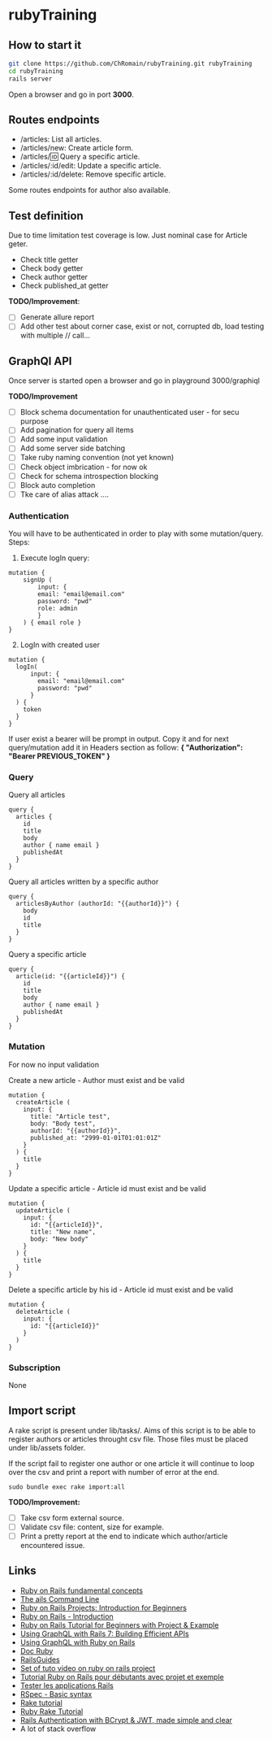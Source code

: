 # rubyTraining

## How to start it
```sh
git clone https://github.com/ChRomain/rubyTraining.git rubyTraining
cd rubyTraining
rails server
```
Open a browser and go in port **3000**.

## Routes endpoints
* /articles: List all articles.
* /articles/new: Create article form.
* /articles/:id: Query a specific article.
* /articles/:id/edit: Update a specific article.
* /articles/:id/delete: Remove specific article.

Some routes endpoints for author also available.

## Test definition
Due to time limitation test coverage is low. Just nominal case for Article geter.
* Check title getter
* Check body getter
* Check author getter
* Check published_at getter

**TODO/Improvement**:
- [ ] Generate allure report
- [ ] Add other test about corner case, exist or not, corrupted db, load testing with multiple // call...

## GraphQl API
Once server is started open a browser and go in playground 3000/graphiql

**TODO/Improvement**
- [ ] Block schema documentation for unauthenticated user - for secu purpose
- [ ] Add pagination for query all items
- [ ] Add some input validation
- [ ] Add some server side batching
- [ ] Take ruby naming convention (not yet known)
- [ ] Check object imbrication - for now ok
- [ ] Check for schema introspection blocking
- [ ] Block auto completion
- [ ] Tke care of alias attack
....

### Authentication
You will have to be authenticated in order to play with some mutation/query.
Steps:
1. Execute logIn query:
```
mutation {
    signUp (
        input: {
        email: "email@email.com"
        password: "pwd"
        role: admin
        }
    ) { email role }
}
```
2. LogIn with created user
```
mutation {
  logIn(
      input: {
        email: "email@email.com"
        password: "pwd"
      }
  ) {
    token
  }
}
```
If user exist a bearer will be prompt in output.
Copy it and for next query/mutation add it in Headers section as follow:
**{ "Authorization": "Bearer PREVIOUS_TOKEN" }**

### Query
Query all articles
```
query {
  articles {
    id
    title
    body
    author { name email }
    publishedAt
  }
}
```

Query all articles written by a specific author
```
query {
  articlesByAuthor (authorId: "{{authorId}}") {
    body
    id
    title
  }
}
```

Query a specific article
```
query {
  article(id: "{{articleId}}") {
    id
    title
    body
    author { name email }
    publishedAt
  }
}
```

### Mutation
For now no input validation

Create a new article - Author must exist and be valid
```
mutation {
  createArticle (
    input: {
      title: "Article test",
      body: "Body test",
      authorId: "{{authorId}}",
      published_at: "2999-01-01T01:01:01Z"
    }
  ) {
    title
  }
}
```

Update a specific article - Article id must exist and be valid
```
mutation {
  updateArticle (
    input: {
      id: "{{articleId}}",
      title: "New name",
      body: "New body"
    }
  ) {
    title
  }
}
```

Delete a specific article by his id - Article id must exist and be valid
```
mutation {
  deleteArticle (
    input: {
      id: "{{articleId}}"
    }
  )
}
```


### Subscription
None

## Import script
A rake script is present under lib/tasks/.
Aims of this script is to be able to register authors or articles throught csv file.
Those files must be placed under lib/assets folder.

If the script fail to register one author or one article it will continue to loop over the csv and print a report 
with number of error at the end.

``` shell
sudo bundle exec rake import:all
```

**TODO/Improvement:**
- [ ] Take csv form external source.
- [ ] Validate csv file: content, size for example.
- [ ] Print a pretty report at the end to indicate which author/article encountered issue.

## Links
* [Ruby on Rails fundamental concepts](https://medium.com/@bhuvaneshganesan/ruby-on-rails-fundamental-concepts-a3f6b92b0127#:~:text=Ruby%20on%20Rails%20is%20a,development%20more%20straightforward%20and%20efficient)
* [The ails Command Line](https://guides.rubyonrails.org/v4.2/command_line.html)
* [Ruby on Rails Projects: Introduction for Beginners](https://www.microverse.org/blog/ruby-on-rails-projects-introduction-for-beginners#toc-string-manipulation-projects)
* [Ruby on Rails - Introduction](https://www.tutorialspoint.com/ruby-on-rails/rails-introduction.htm)
* [Ruby on Rails Tutorial for Beginners with Project & Example](https://www.guru99.com/ruby-on-rails-tutorial.html)
* [Using GraphQL with Rails 7: Building Efficient APIs](https://medium.com/simform-engineering/using-graphql-with-rails-7-building-efficient-apis-76006c14b8de)
* [Using GraphQL with Ruby on Rails](https://www.apollographql.com/blog/using-graphql-with-ruby-on-rails)
* [Doc Ruby](https://api.rubyonrails.org/)
* [RailsGuides](https://guides.rubyonrails.org/getting_started.html)
* [Set of tuto video on ruby on rails project](https://grafikart.fr/tutoriels/premiers-pas-838#autoplay)
* [Tutorial Ruby on Rails pour débutants avec projet et exemple](https://www.guru99.com/fr/ruby-on-rails-tutorial.html)
* [Tester les applications Rails](https://ai.rails-guide.com/fr/testing.html)
* [RSpec - Basic syntax](https://www.tutorialspoint.com/rspec/rspec_basic_syntax.htm)
* [Rake tutorial](https://lukaszwrobel.pl/blog/rake-tutorial/)
* [Ruby Rake Tutorial](https://www.devdungeon.com/content/ruby-rake-tutorial)
* [Rails Authentication with BCrypt & JWT, made simple and clear](https://medium.com/@brandon.lau86/rails-authentication-with-bcrypt-jwt-made-simple-and-clear-9268c116043f)
* A lot of stack overflow
